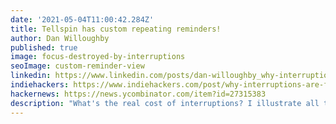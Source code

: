 ```yaml
---
date: '2021-05-04T11:00:42.284Z'
title: Tellspin has custom repeating reminders!
author: Dan Willoughby
published: true
image: focus-destroyed-by-interruptions
seoImage: custom-reminder-view
linkedin: https://www.linkedin.com/posts/dan-willoughby_why-interruptions-are-frustrating-to-developers-activity-6803072613062062081-tfdo
indiehackers: https://www.indiehackers.com/post/why-interruptions-are-frustrating-to-developers-a-deep-dive-3dcd6b57e6
hackernews: https://news.ycombinator.com/item?id=27315383
description: "What's the real cost of interruptions? I illustrate all the context developers keep in their head and how it starts to decay immediately when interrupted."
---
```

